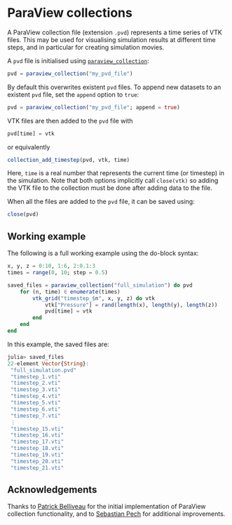 # ParaView collections

A ParaView collection file (extension `.pvd`) represents a time series of VTK
files.
This may be used for visualising simulation results at different time steps, and in particular for creating simulation movies.

A `pvd` file is initialised using [`paraview_collection`](@ref):

``` julia
pvd = paraview_collection("my_pvd_file")
```

By default this overwrites existent `pvd` files.
To append new datasets to an existent `pvd` file, set the `append` option to
`true`:

```julia
pvd = paraview_collection("my_pvd_file"; append = true)
```

VTK files are then added to the `pvd` file with

```julia
pvd[time] = vtk
```

or equivalently

```julia
collection_add_timestep(pvd, vtk, time)
```

Here, `time` is a real number that represents the current time (or timestep) in
the simulation. Note that both options implicitly call `close(vtk)` so adding
the VTK file to the collection must be done after adding data to the file.

When all the files are added to the `pvd` file, it can be saved using:

``` julia
close(pvd)
```

## Working example

The following is a full working example using the do-block syntax:

```julia
x, y, z = 0:10, 1:6, 2:0.1:3
times = range(0, 10; step = 0.5)

saved_files = paraview_collection("full_simulation") do pvd
    for (n, time) ∈ enumerate(times)
        vtk_grid("timestep_$n", x, y, z) do vtk
            vtk["Pressure"] = rand(length(x), length(y), length(z))
            pvd[time] = vtk
        end
    end
end
```

In this example, the saved files are:
```julia
julia> saved_files
22-element Vector{String}:
 "full_simulation.pvd"
 "timestep_1.vti"
 "timestep_2.vti"
 "timestep_3.vti"
 "timestep_4.vti"
 "timestep_5.vti"
 "timestep_6.vti"
 "timestep_7.vti"
 ⋮
 "timestep_15.vti"
 "timestep_16.vti"
 "timestep_17.vti"
 "timestep_18.vti"
 "timestep_19.vti"
 "timestep_20.vti"
 "timestep_21.vti"
```

## Acknowledgements

Thanks to [Patrick Belliveau](https://github.com/Pbellive) for the initial
implementation of ParaView collection functionality, and to [Sebastian Pech](https://github.com/sebastianpech) for additional improvements.

